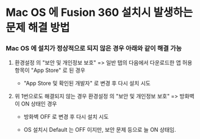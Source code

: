 # Mac OS 에 Fusion 360 설치시 발생하는 문제 해결 방법


### Mac OS 에 설치가 정상적으로 되지 않은 경우 아래와 같이 해결 가능

1. 환경설정 의 "보안 및 개인정보 보호" => 일반 탭의 다음에서 다운로드한 앱 허용 항목이 "App Store" 로 된 경우

   - "App Store 및 확인된 개발자" 로 변경 후 다시 설치 시도


2. 위 1번으로도 해결되지 않는 경우 환경설정 의 "보안 및 개인정보 보호" => 방화벽 이 ON 상태인 경우

   - 방화벽 OFF 로 변경 후 다시 설치 시도

   - OS 설치시 Default 는 OFF 이지만, 보안 문제 등으로 늘 ON 상태임.
